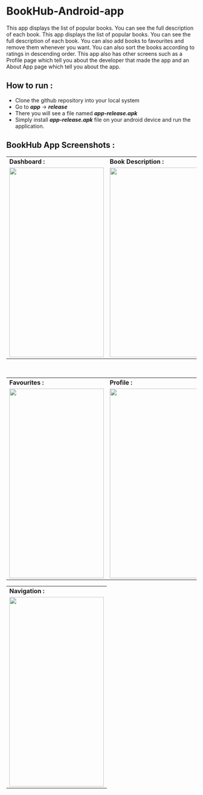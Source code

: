 # BookHub-Android-app
This app displays the list of popular books. You can see the full description of each book.
This app displays the list of popular books. You can see the full description of each book.
You can also add books to favourites and remove them whenever you want.
You can also sort the books according to ratings in descending order.
This app also has other screens such as a Profile page which tell you about the developer that made the app and an About App page which tell you about the app.

## How to run :
<ul>
  <li>Clone the github repository into your local system</li>
  <li>Go to <b><i>app</i></b> -> <b><i>release</i></b></li>
  <li>There you will see a file named <b><i>app-release.apk</i></b></li>
  <li>Simply install <b><i>app-release.apk</i></b> file on your android device and run the application.</li>
</ul>

## BookHub App Screenshots :

<table>
  <tr>
    <td><b>Dashboard :</b></td>
     <td><b>Book Description :</b></td>
     <td><b>Book Added to Favourite :</b></td>
  </tr>
  <tr>
    <td><img width="250" height="500" src="https://user-images.githubusercontent.com/53490141/123858672-6bd2a280-d941-11eb-8900-2b136fd3c46c.jpg"></td>
    <td><img width="250" height="500" src="https://user-images.githubusercontent.com/53490141/123858794-8e64bb80-d941-11eb-9e7c-fafc3e2049c3.jpg"></td>
     <td><img width="250" height="500" src="https://user-images.githubusercontent.com/53490141/123859489-55791680-d942-11eb-899e-a865a773447e.jpg"></td>
  </tr>
 </table>

 <br>
 <table>
  <tr>
     <td><b>Favourites :</b></td>
     <td><b>Profile :</b></td>
     <td><b>About App :</b></td>
  </tr>
  <tr>
   <td><img width="250" height="500" src="https://user-images.githubusercontent.com/53490141/123857752-5ad56180-d940-11eb-90e0-f772c2756c7b.jpg"></td>
    <td><img width="250" height="500" src="https://user-images.githubusercontent.com/53490141/123859584-7477a880-d942-11eb-9545-88a86e7925d2.jpg"></td>
    <td><img width="250" height="500" src="https://user-images.githubusercontent.com/53490141/123859645-86594b80-d942-11eb-853f-0765d3895398.jpg"></td>
  </tr>
 </table>
 
 <table>
  <tr>
     <td><b>Navigation :</b></td>
  </tr>
  <tr>
   <td><img width="250" height="500" src="https://user-images.githubusercontent.com/53490141/123861000-42ffdc80-d944-11eb-93eb-c5768df85e73.jpg"></td>
  </tr>
 </table>



